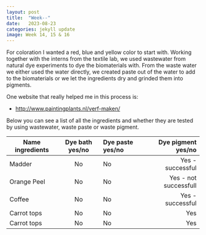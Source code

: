 ```yaml
---
layout: post
title:  "Week--"
date:   2023-08-23 
categories: jekyll update
image: Week 14, 15 & 16
---
```


For coloration I wanted a red, blue and yellow color to start with. Working together with the interns from the textile lab, we used wastewater from natural dye experiments to dye the biomaterials with. From the waste water we either used the water directly, we created paste out of the water to add to the biomaterials or we let the ingredients dry and grinded them into pigments. 

One website that really helped me in this process is:
- http://www.paintingplants.nl/verf-maken/

Below you can see a list of all the ingredients and whether they are tested by using wastewater, waste paste or waste pigment.  

Name ingredients   | Dye bath yes/no    | Dye paste yes/no   | Dye pigment yes/no     
------------------ | :----------------: | :----------------- | -----------------: 
Madder             | No                 | No                 | Yes - successful               
Orange Peel        | No                 | No                 | Yes - not successfull    
Coffee             | No                 | No                 | Yes - successful                
Carrot tops        | No                 | No                 | Yes      
Carrot tops        | No                 | No                 | Yes      